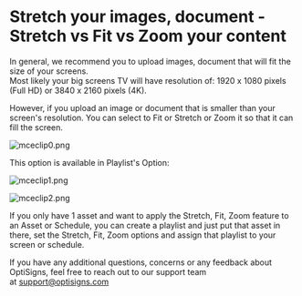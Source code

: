 # Stretch your images, document - Stretch vs Fit vs Zoom your content

In general, we recommend you to upload images, document that will fit the size of your screens.  
Most likely your big screens TV will have resolution of: 1920 x 1080 pixels (Full HD) or 3840 x 2160 pixels (4K).

However, if you upload an image or document that is smaller than your screen's resolution. You can select to Fit or Stretch or Zoom it so that it can fill the screen.

![mceclip0.png](https://support.optisigns.com/hc/article_attachments/360094225073)

This option is available in Playlist's Option:

![mceclip1.png](https://support.optisigns.com/hc/article_attachments/360092017254)

![mceclip2.png](https://support.optisigns.com/hc/article_attachments/360092017274)

If you only have 1 asset and want to apply the Stretch, Fit, Zoom feature to an Asset or Schedule, you can create a playlist and just put that asset in there, set the Stretch, Fit, Zoom options and assign that playlist to your screen or schedule.

If you have any additional questions, concerns or any feedback about OptiSigns, feel free to reach out to our support team at [support@optisigns.com](mailto:support@optisigns.com)